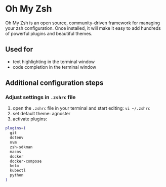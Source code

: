 # Oh My Zsh

Oh My Zsh is an open source, community-driven framework for managing your zsh configuration. Once installed, it will make it easy to add hundreds of powerful plugins and beautiful themes.

## Used for

- text highlighting in the terminal window
- code completion in the terminal window

## Additional configuration steps

### Adjust settings in `.zshrc` file

1. open the `.zshrc` file in your terminal and start editing: `vi ~/.zshrc`
2. set default theme: agnoster
3. activate plugins: 

```bash
plugins=(
  git
  dotenv
  nvm
  zsh-sdkman
  macos
  docker
  docker-compose
  helm
  kubectl
  python
)
```
